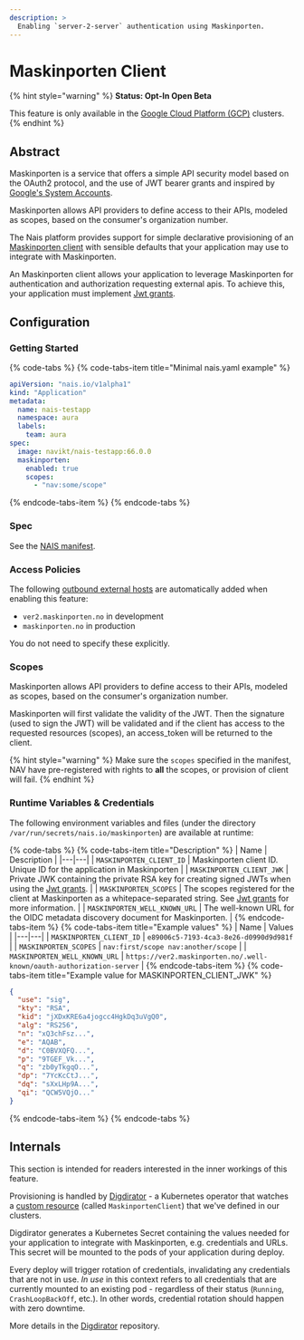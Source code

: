```yaml
---
description: >
  Enabling `server-2-server` authentication using Maskinporten.
---
```


# Maskinporten Client

{% hint style="warning" %}
**Status: Opt-In Open Beta**

This feature is only available in the [Google Cloud Platform (GCP)](../../clusters/gcp.md) clusters.
{% endhint %}

## Abstract

Maskinporten is a service that offers a simple API security model based on the OAuth2 protocol, and the use of JWT bearer grants and inspired by [Google's System Accounts].

Maskinporten allows API providers to define access to their APIs, modeled as scopes, based on the consumer's organization number.

The Nais platform provides support for simple declarative provisioning of an [Maskinporten client] with sensible defaults that your application may use to integrate with Maskinporten.

An Maskinporten client allows your application to leverage Maskinporten for authentication and authorization requesting external apis. To achieve this, your application must implement [Jwt grants].

## Configuration

### Getting Started

{% code-tabs %}
{% code-tabs-item title="Minimal nais.yaml example" %}
```yaml
apiVersion: "nais.io/v1alpha1"
kind: "Application"
metadata:
  name: nais-testapp
  namespace: aura
  labels:
    team: aura
spec:
  image: navikt/nais-testapp:66.0.0
  maskinporten:
    enabled: true
    scopes:
      - "nav:some/scope"
```
{% endcode-tabs-item %}
{% endcode-tabs %}

### Spec

See the [NAIS manifest](../../nais-application/reference.md#spec-maskinporten).

### Access Policies

The following [outbound external hosts](../../nais-application/access-policy.md#external-services) are automatically added when enabling this feature:

- `ver2.maskinporten.no` in development
- `maskinporten.no` in production

You do not need to specify these explicitly.

### Scopes

Maskinporten allows API providers to define access to their APIs, modeled as scopes, based on the consumer's organization number.

Maskinporten will first validate the validity of the JWT. Then the signature (used to sign the JWT) will be validated and if the 
client has access to the requested resources (scopes), an access_token will be returned to the client.

{% hint style="warning" %}
Make sure the `scopes` specified in the manifest, NAV have pre-registered with rights to **all** the scopes, or provision of client will fail.
{% endhint %}

### Runtime Variables & Credentials

The following environment variables and files (under the directory `/var/run/secrets/nais.io/maskinporten`) are available at runtime:

{% code-tabs %}
{% code-tabs-item title="Description" %}
| Name | Description |
|---|---|
| `MASKINPORTEN_CLIENT_ID` | Maskinporten client ID. Unique ID for the application in Maskinporten |
| `MASKINPORTEN_CLIENT_JWK` | Private JWK containing the private RSA key for creating signed JWTs when using the [Jwt grants]. |
| `MASKINPORTEN_SCOPES` |  The scopes registered for the client at Maskinporten as a whitepace-separated string. See [Jwt grants] for more information. |
| `MASKINPORTEN_WELL_KNOWN_URL` | The well-known URL for the OIDC metadata discovery document for Maskinporten. |
{% endcode-tabs-item %}
{% code-tabs-item title="Example values" %}
| Name | Values |
|---|---|
| `MASKINPORTEN_CLIENT_ID` | `e89006c5-7193-4ca3-8e26-d0990d9d981f` |
| `MASKINPORTEN_SCOPES` | `nav:first/scope nav:another/scope` |
| `MASKINPORTEN_WELL_KNOWN_URL` | `https://ver2.maskinporten.no/.well-known/oauth-authorization-server` |
{% endcode-tabs-item %}
{% code-tabs-item title="Example value for MASKINPORTEN_CLIENT_JWK" %}
```json
{
  "use": "sig",
  "kty": "RSA",
  "kid": "jXDxKRE6a4jogcc4HgkDq3uVgQ0",
  "alg": "RS256",
  "n": "xQ3chFsz...",
  "e": "AQAB",
  "d": "C0BVXQFQ...",
  "p": "9TGEF_Vk...",
  "q": "zb0yTkgqO...",
  "dp": "7YcKcCtJ...",
  "dq": "sXxLHp9A...",
  "qi": "QCW5VQjO..."
}
```
{% endcode-tabs-item %}
{% endcode-tabs %}

## Internals

This section is intended for readers interested in the inner workings of this feature.

Provisioning is handled by [Digdirator] - a Kubernetes operator that watches a [custom resource] (called `MaskinportenClient`) that we've defined in our clusters.

Digdirator generates a Kubernetes Secret containing the values needed for your application to integrate with Maskinporten, e.g. credentials and URLs. This secret will be mounted to the pods of your application during deploy.

Every deploy will trigger rotation of credentials, invalidating any credentials that are not in use. _In use_ in this context refers to all credentials that are currently mounted to an existing pod - regardless of their status (`Running`, `CrashLoopBackOff`, etc.). In other words, credential rotation should happen with zero downtime.

More details in the [Digdirator] repository.

[Google's System Accounts]: https://developers.google.com/identity/protocols/oauth2/service-account
[Maskinporten client]: https://difi.github.io/felleslosninger/maskinporten_auth_server-to-server-oauth2.html
[Digdirator]: https://github.com/nais/digdirator
[custom resource]: https://kubernetes.io/docs/concepts/extend-kubernetes/api-extension/custom-resources/
[Jwt grants]: https://difi.github.io/felleslosninger/maskinporten_protocol_token.html